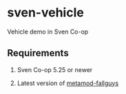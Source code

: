 # sven-vehicle
Vehicle demo in Sven Co-op

## Requirements

1. Sven Co-op 5.25 or newer

2. Latest version of [metamod-fallguys](https://github.com/hzqst/metamod-fallguys)
